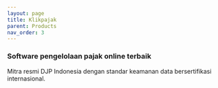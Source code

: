 ```yaml
---
layout: page
title: Klikpajak
parent: Products
nav_order: 3
---
```

### Software pengelolaan pajak online terbaik
Mitra resmi DJP Indonesia dengan standar keamanan data bersertifikasi internasional.
